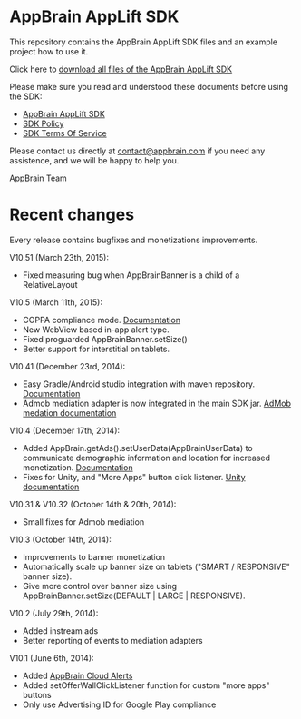AppBrain AppLift SDK
===========

This repository contains the AppBrain AppLift SDK files and an example project how to use it.

Click here to [download all files of the AppBrain AppLift SDK](https://github.com/swisscodemonkeys/appbrain-sdk/zipball/master)

Please make sure you read and understood these documents before  using the SDK:
  
  * [AppBrain AppLift SDK](http://www.appbrain.com/info/sdk)
  * [SDK Policy](http://www.appbrain.com/info/sdk-policy)
  * [SDK Terms Of Service](http://www.appbrain.com/info/sdk-tos)

Please contact us directly at contact@appbrain.com if you need any assistence, and we will be happy to help you.

AppBrain Team


Recent changes
============

Every release contains bugfixes and monetizations improvements.

V10.51 (March 23th, 2015):

  * Fixed measuring bug when AppBrainBanner is a child of a RelativeLayout

V10.5 (March 11th, 2015):

  * COPPA compliance mode. [Documentation](http://www.appbrain.com/info/sdk-docs/gettingstarted.html#coppa-compliance)
  * New WebView based in-app alert type.
  * Fixed proguarded AppBrainBanner.setSize()
  * Better support for interstitial on tablets.

V10.41 (December 23rd, 2014):

  * Easy Gradle/Android studio integration with maven repository. [Documentation](http://www.appbrain.com/info/sdk-docs/gettingstarted.html)
  * Admob mediation adapter is now integrated in the main SDK jar. [AdMob medation documentation](http://www.appbrain.com/info/sdk-docs/admob.html)

V10.4 (December 17th, 2014):

  * Added AppBrain.getAds().setUserData(AppBrainUserData) to communicate demographic information and location for increased monetization. [Documentation](http://www.appbrain.com/info/sdk-docs/javadoc/com/appbrain/AppBrainUserData.html)
  * Fixes for Unity, and "More Apps" button click listener. [Unity documentation](http://www.appbrain.com/info/sdk-docs/unity.html)

V10.31 & V10.32 (October 14th & 20th, 2014):

  * Small fixes for Admob mediation

V10.3 (October 14th, 2014):

  * Improvements to banner monetization
  * Automatically scale up banner size on tablets ("SMART / RESPONSIVE" banner size).
  * Give more control over banner size using AppBrainBanner.setSize(DEFAULT | LARGE | RESPONSIVE).

V10.2 (July 29th, 2014):

  * Added instream ads
  * Better reporting of events to mediation adapters

V10.1 (June 6th, 2014):

  * Added [AppBrain Cloud Alerts](http://blog.appbrain.com/2014/07/keep-in-touch-with-your-users-through.html)
  * Added setOfferWallClickListener function for custom "more apps" buttons
  * Only use Advertising ID for Google Play compliance

